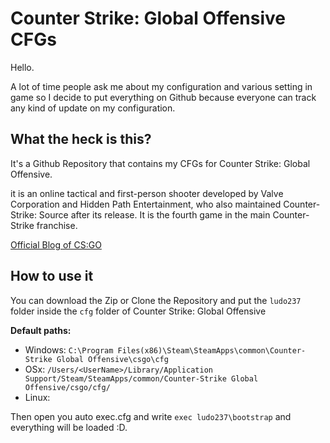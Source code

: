 # Counter Strike: Global Offensive CFGs

Hello.

A lot of time people ask me about my configuration and various setting in game so I decide to put everything on Github because everyone can track any kind of update on my configuration.

## What the heck is this?

It's a Github Repository that contains my CFGs for Counter Strike: Global Offensive.

it is an online tactical and first-person shooter developed by Valve Corporation and Hidden Path Entertainment, who also maintained Counter-Strike: Source after its release. It is the fourth game in the main Counter-Strike franchise.

[Official Blog of CS:GO](http://blog.counter-strike.net)


## How to use it

You can download the Zip or Clone the Repository and put the `ludo237` folder inside the `cfg` folder of Counter Strike: Global Offensive

**Default paths:**

* Windows: `C:\Program Files(x86)\Steam\SteamApps\common\Counter-Strike Global Offensive\csgo\cfg`
* OSx: `/Users/<UserName>/Library/Application Support/Steam/SteamApps/common/Counter-Strike Global Offensive/csgo/cfg/`
* Linux:

Then open you auto exec.cfg and write `exec ludo237\bootstrap` and everything will be loaded :D.